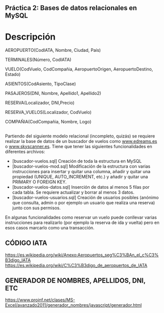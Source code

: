 ﻿## Práctica 2: Bases de datos relacionales en MySQL

# Descripción

AEROPUERTO(CodIATA, Nombre, Ciudad, País)

TERMINALES(Número, CodIATA)

VUELO(CodVuelo, CodCompañia, AeropuertoOrigen, AeropuertoDestino, Estado)

ASIENTOS(CodAsiento, TipoClase)  

PASAJEROS(DNI, Nombre, Apellido1, Apellido2)

RESERVA(Localizador, DNI,‎Precio)

RESERVA_VUELOS(Localizador, CodVuelo)

COMPAÑIA(CodCompañia, Nombre, Logo)

  ##

Partiendo del siguiente modelo relacional (incompleto, quizás) se requiere realizar la base de datos de un buscador de vuelos como www.edreams.es o www.skyscanner.es. Tiene que tener las siguientes funcionalidades en diferentes archivos:

-   \[buscador-vuelos.sql\] Creación de toda la estructura en MySQL
-   \[buscador-vuelos-mod.sql\] Modificación de la estructura con varias instrucciones para insertar y quitar una columna, añadir y quitar una propiedad (UNIQUE, AUTO_INCREMENT, etc.) y añadir y quitar una PRIMARY O FOREIGN KEY.
-   \[buscador-vuelos-datos.sql\] Inserción de datos al menos 5 filas por cada tabla. Se requiere actualizar y borrar al menos 3 datos.
-   \[buscador-vuelos-usuarios.sql\] Creación de usuarios posibles (anónimo que consulta, admin o por ejemplo un usuario que realiza una reserva) junto con sus permisos.

En algunas funcionalidades como reservar un vuelo puede conllevar varias instrucciones para realizarlo (por ejemplo la reserva de ida y vuelta) pero en esos casos marcarlo como una transacción.

## CÓDIGO IATA
https://es.wikipedia.org/wiki/Anexo:Aeropuertos_seg%C3%BAn_el_c%C3%B3digo_IATA
https://es.wikipedia.org/wiki/C%C3%B3digo_de_aeropuertos_de_IATA

## GENERADOR DE NOMBRES, APELLIDOS, DNI, ETC
https://www.proinf.net/clases/MS-Excel/avanzado2011/generador_nombres/javascript/generador.html
